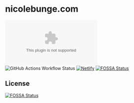 # nicolebunge.com

[![Codecov](https://img.shields.io/codecov/c/github/nicolebunge/nicolebunge.com)](https://codecov.io/github/nicolebunge/nicolebunge.com)
![GitHub Actions Workflow Status](https://img.shields.io/github/actions/workflow/status/nicolebunge/nicolebunge.com/ci.yml)
[![Netlify](https://img.shields.io/netlify/516936aa-8e50-4202-a8a6-b5c6cc6b9f30)](https://app.netlify.com/sites/nicolebunge/deploys)
[![FOSSA Status](https://app.fossa.com/api/projects/git%2Bgithub.com%2Fnicolebunge%2Fnicolebunge.com.svg?type=shield)](https://app.fossa.com/projects/git%2Bgithub.com%2Fnicolebunge%2Fnicolebunge.com?ref=badge_shield)


## License
[![FOSSA Status](https://app.fossa.com/api/projects/git%2Bgithub.com%2Fnicolebunge%2Fnicolebunge.com.svg?type=large)](https://app.fossa.com/projects/git%2Bgithub.com%2Fnicolebunge%2Fnicolebunge.com?ref=badge_large)
